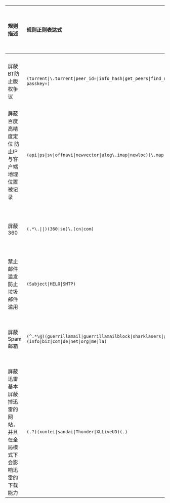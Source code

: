 |规则描述|规则正则表达式|规则匹配类型|
|:---|:---|:---|
|屏蔽BT防止版权争议| `(torrent\|\.torrent\|peer_id=\|info_hash\|get_peers\|find_node\|BitTorrent\|announce_peer\|announce\.php\?passkey=)` |数据包明文匹配|
|屏蔽百度高精度定位 防止IP与客户端地理位置被记录| `(api\|ps\|sv\|offnavi\|newvector\|ulog\.imap\|newloc)(\.map\|)\.(baidu\|n\.shifen)\.com`|数据包明文匹配|
|屏蔽360|`(.*\.\|\|)(360\|so)\.(cn\|com)`|数据包明文匹配|
|禁止邮件滥发 防止垃圾邮件滥用|`(Subject\|HELO\|SMTP)`|数据包明文匹配|
|屏蔽Spam邮箱|`(^.*\@)(guerrillamail\|guerrillamailblock\|sharklasers\|grr\|pokemail\|spam4\|bccto\|chacuo\|027168)\.(info\|biz\|com\|de\|net\|org\|me\|la)`|数据包明文匹配|
|屏蔽迅雷 基本屏蔽掉迅雷的网站，并且在全局模式下会影响迅雷的下载能力|`(.?)(xunlei\|sandai\|Thunder\|XLLiveUD)(.)`|数据包明文匹配|
